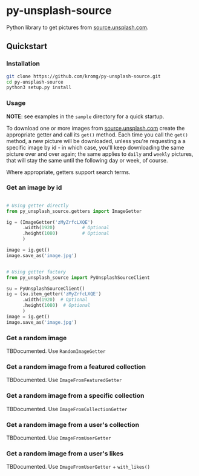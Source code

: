 # py-unsplash-source

Python library to get pictures from [source.unsplash.com](https://source.unsplash.com/).
  

## Quickstart

### Installation

```bash
git clone https://github.com/kromg/py-unsplash-source.git
cd py-unsplash-source
python3 setup.py install
```


### Usage

**NOTE**: see examples in the `sample` directory for a quick startup. 

To download one or more images from [source.unsplash.com](https://source.unsplash.com/)
create the appropriate getter and call its `get()` method. 
Each time you call the `get()` method, a new picture will be downloaded, unless you're 
requesting a a specific image by id - in which case, you'll keep downloading
the same picture over and over again; the same applies to `daily` and `weekly` pictures, 
that will stay the same until the following day or week, of course. 

Where appropriate, getters support search terms.


### Get an image by id

```python

# Using getter directly
from py_unsplash_source.getters import ImageGetter

ig = (ImageGetter('zMyZrfcLXQE')
      .width(1920)          # Optional
      .height(1080)         # Optional
      )

image = ig.get()
image.save_as('image.jpg')


# Using getter factory
from py_unsplash_source import PyUnsplashSourceClient

su = PyUnsplashSourceClient()
ig = (su.item_getter('zMyZrfcLXQE')
      .width(1920)  # Optional
      .height(1080)  # Optional
      )
image = ig.get()
image.save_as('image.jpg')

```



### Get a random image

TBDocumented. Use `RandomImageGetter`


### Get a random image from a featured collection

TBDocumented. Use `ImageFromFeaturedGetter`


### Get a random image from a specific collection

TBDocumented. Use `ImageFromCollectionGetter`


### Get a random image from a user's collection

TBDocumented. Use `ImageFromUserGetter`


### Get a random image from a user's likes

TBDocumented. Use `ImageFromUserGetter` + `with_likes()` 
